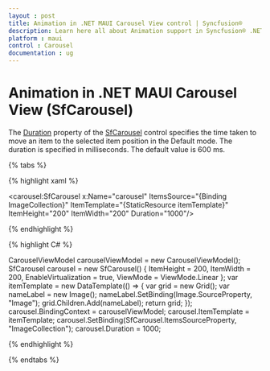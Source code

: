 ```yaml
---
layout : post
title: Animation in .NET MAUI Carousel View control | Syncfusion®
description: Learn here all about Animation support in Syncfusion® .NET MAUI Carousel View (SfCarousel) control and more.
platform : maui
control : Carousel
documentation : ug
---
```


# Animation in .NET MAUI Carousel View (SfCarousel)

The [Duration](https://help.syncfusion.com/cr/maui/Syncfusion.Maui.Carousel.SfCarousel.html#Syncfusion_Maui_Carousel_SfCarousel_Duration) property of the [SfCarousel](https://help.syncfusion.com/cr/maui/Syncfusion.Maui.Carousel.SfCarousel.html) control specifies the time taken to move an item to the selected item position in the Default mode. The duration is specified in milliseconds. The default value is 600 ms.

{% tabs %}

{% highlight xaml %}

<carousel:SfCarousel x:Name="carousel"
                     ItemsSource="{Binding ImageCollection}"
                     ItemTemplate="{StaticResource itemTemplate}" 
                     ItemHeight="200"
                     ItemWidth="200"
                     Duration="1000"/>

{% endhighlight %}

{% highlight C# %}

CarouselViewModel carouselViewModel = new CarouselViewModel();
SfCarousel carousel = new SfCarousel()
{
    ItemHeight = 200,
    ItemWidth = 200,
    EnableVirtualization = true,
    ViewMode = ViewMode.Linear
};
var itemTemplate = new DataTemplate(() =>
{
    var grid = new Grid();
    var nameLabel = new Image();
    nameLabel.SetBinding(Image.SourceProperty, "Image");
    grid.Children.Add(nameLabel);
    return grid;
});
carousel.BindingContext = carouselViewModel;
carousel.ItemTemplate = itemTemplate;
carousel.SetBinding(SfCarousel.ItemsSourceProperty, "ImageCollection");
carousel.Duration = 1000;

{% endhighlight %}

{% endtabs %}


